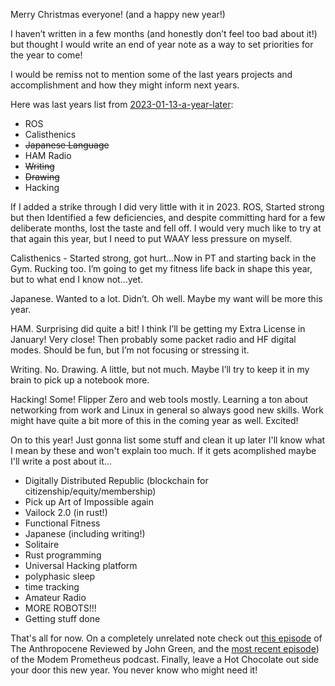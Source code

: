 Merry Christmas everyone! (and a happy new year!)

I haven’t written in a few months (and honestly don’t feel too bad about it!) but thought I would write an end of year note as a way to set priorities for the year to come!

I would be remiss not to mention some of the last years projects and accomplishment and how they might inform next years. 

Here was last years list from [2023-01-13-a-year-later](https://ninjajoe9.github.io/a-year-later/):
- ROS
- Calisthenics
- ~~Japanese Language~~
- HAM Radio
- ~~Writing~~
- ~~Drawing~~
- Hacking

If I added a strike through I did very little with it in 2023. ROS, Started strong but then Identified a few deficiencies, and despite committing hard for a few deliberate months, lost the taste and fell off. I would very much like to try at that again this year, but I need to put WAAY less pressure on myself. 

Calisthenics - Started strong, got hurt…Now in PT and starting back in the Gym. Rucking too. I’m going to get my fitness life back in shape this year, but to what end I know not…yet. 

Japanese. Wanted to a lot. Didn’t. Oh well. Maybe my want will be more this year. 

HAM. Surprising did quite a bit! I think I’ll be getting my Extra License in January! Very close! Then probably some packet radio and HF digital modes. Should be fun, but I’m not focusing or stressing it. 

Writing. No. Drawing. A little, but not much. Maybe I’ll try to keep it in my brain to pick up a notebook more. 

Hacking! Some! Flipper Zero and web tools mostly. Learning a ton about networking from work and Linux in general so always good new skills. Work might have quite a bit more of this in the coming year as well. Excited! 

On to this year! Just gonna list some stuff and clean it up later I'll know what I mean by these and won't explain too much. If it gets acomplished maybe I'll write a post about it...

- Digitally Distributed Republic (blockchain for citizenship/equity/membership)
- Pick up Art of Impossible again
- Vailock 2.0 (in rust!)
- Functional Fitness
- Japanese (including writing!)
- Solitaire
- Rust programming
- Universal Hacking platform
- polyphasic sleep
- time tracking
- Amateur Radio 
- MORE ROBOTS!!!
- Getting stuff done

That's all for now. On a completely unrelated note check out [this episode](https://youtu.be/Wgh8Gfs2S7M?si%253Dw1C_igpGcX96X_X-) of The Anthropocene Reviewed by John Green, and the [most recent episode](https://youtu.be/A1QWAJ8vWtA?si%253DRwn6TbYnXhQkB0as)) of the Modem Prometheus podcast. Finally, leave a Hot Chocolate out side your door this new year. You never know who might need it! 





